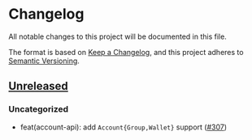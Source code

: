 # Changelog

All notable changes to this project will be documented in this file.

The format is based on [Keep a Changelog](https://keepachangelog.com/en/1.0.0/),
and this project adheres to [Semantic Versioning](https://semver.org/spec/v2.0.0.html).

## [Unreleased]

### Uncategorized

- feat(account-api): add `Account{Group,Wallet}` support ([#307](https://github.com/MetaMask/accounts/pull/307))

[Unreleased]: https://github.com/MetaMask/accounts/
